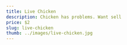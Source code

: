 ```yaml
---
title: Live Chicken
description: Chicken has problems. Want sell
price: $2
slug: live-chicken
thumb: ../images/live-chicken.jpg
---
```


